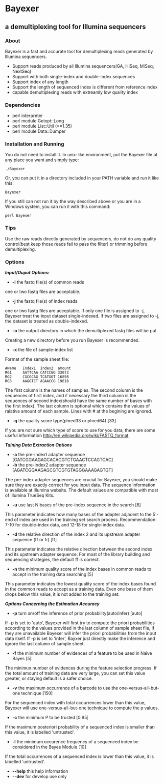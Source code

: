 # Bayexer

## a demultiplexing tool for Illumina sequencers

### About

Bayexer is a fast and accurate tool for demultiplexing reads generated by Illumina sequencers.

* Support reads produced by all Illumina sequencers(GA, HiSeq, MiSeq, NextSeq)
* Support with both single-index and double-index sequences
* Support index of any length
* Support the length of sequenced index is different from reference index
* capable demultiplexing reads with extreamly low quality index

### Dependencies

* perl interpreter
* perl module Getopt::Long
* perl module List::Util (>=1.35)
* perl module Data::Dumper

### Installation and Running

You do not need to install it. In unix-like environment, put the Bayexer file at any place you want and simply type:

`./Bayexer`

Or, you can put it in a directory included in your PATH variable and run it like this:

`Bayexer`

If you still can not run it by the way described above or you are in a Windows system, you can run it with this command:

`perl Bayexer`

### Tips

Use the raw reads directly generated by sequencers, do not do any quality control(best keep those reads fail to pass the filter) or trimming before demultiplexing.

### Options

_**Input/Ouput Options:**_   
* **-i**    the fastq file(s) of common reads   

one or two fastq files are acceptable. 

* **-j**    the fastq file(s) of index reads   

one or two fastq files are acceptable. If only one file is assigned to -j, Bayexer treat the input dataset single-indexed. If two files are assigned to -j, the dataset is treated as double-indexed. 

* **-o**    the output directory in which the demultiplexed fastq files will be put   

Creating a new directory before you run Bayexer is recommended.

* **-x**    the file of sample-index list   

Format of the sample sheet file:  
 
`#Name   Index1  Index2  amount   `   
`RG1     AATTCAA CATCCGG 33073   `   
`RG2     CGCGCAG TCATGGT 16898   `   
`RG3     AAGGTCT AGAACCG 19618   `   

The first column is the names of samples. The second column is the sequences of first index, and if necessary the third column is the sequences of second index(should have the same number of bases with the first index). The last column is optional which contains the values of ralative amount of each sample. Lines with # at the begining are ignored.    

* **-q**    the quality score type(phred33 or phred64) [33]   

If you are not sure which type of score to use for you data, there are some useful information http://en.wikipedia.org/wiki/FASTQ_format   

   
_**Taining Data Extraction Options**_   
* **-a**    the pre-index1 adapter sequence [GATCGGAAGAGCACACGTCTGAACTCCAGTCAC]   
* **-b**    the pre-index2 adapter sequence [AGATCGGAAGAGCGTCGTGTAGGGAAAGAGTGT]   

The pre-index adapter sequences are crucial for Bayexer, you should make sure they are exactly correct for you input data. The sequence information is available at Illumina website. The default values are compatible with most of Illumina TrueSeq Kits.   

* **-u**    use last N bases of the pre-index sequence in the search [8]   

This parameter indicates how many bases of the adapter adjacent to the 5'-end of index are used in the training set search process. Recommendation: 7-10 for double-index data, and 12-18 for single-index data.    

* **-d**    the relative direction of the index 2 and its upstream adapter sequence (ff or fr) [ff]   

This parameter indicates the relative direction between the second index and its upstream adapter sequence. For most of the library building and sequencing strategies, the default ff is correct.    

* **-n**    the minimum quality score of the index bases in common reads to accept in the training data searching [5]   

This parameter indicates the lowest quality score of the index bases found in the common reads to accept as a training data. Even one base of them drops below this value, it is not added to the training set.

_**Options Concerning the Estimation Accuracy**_   
* **-p**    turn on/off the inference of prior probability(auto/infer) [auto]   

If -p is set to 'auto', Bayexer will first try to compute the priori probabilities according to the values provided in the last column of sample sheet file, if they are unavailable Bayexer will infer the priori probabilities from the input data itself. If -p is set to 'infer', Bayxer just directly make the inference and ignore the last column of sample sheet.

* **-f**    the minimum number of evidences of a feature to be used in Naive Bayes [5]    

The minimun number of evidences during the feature selection progress. If the total amount of training data are very large, you can set this value greater, or staying default is a safer choice.   

* **-v**    the maximum occurrence of a barcode to use the one-versus-all-but-one technique [150]   

For the sequenced index with total occurrences lower than this value, Bayexer will use one-versus-all-but-one technique to compute the p values.   

* **-c**    the minimum P to be trusted [0.95]   

If the maximum posteriori probability of a sequenced index is smaller than this value, it is labelled 'untrusted'.   

* **-l**    the minimum occurence frequency of a sequenced index be considered in the Bayes Module [10]   

If the total occurrences of a sequenced index is lower than this value, it is labelled 'untrusted'.   
   
* **--help**    this help information   
* **--dev**    for develop use only   

